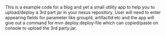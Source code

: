 This is a example code for a blog <link> and yet a small utility app to help you to upload/deploy a 3rd part jar in your nexus repository. User will need to enter appearing fields for parameter like groupId, artifactId etc and the app will give out a command for mvn deploy:deploy-file which can copied/paste on console to upload the 3rd party jar. 
